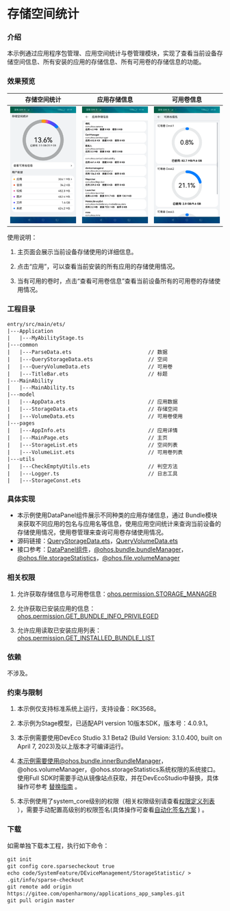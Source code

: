 # 存储空间统计

### 介绍

本示例通过应用程序包管理、应用空间统计与卷管理模块，实现了查看当前设备存储空间信息、所有安装的应用的存储信息、所有可用卷的存储信息的功能。

### 效果预览

| 存储空间统计                          | 应用存储信息                                            | 可用卷信息                    |
|---------------------------------|---------------------------------------------------|--------------------------|
| ![](./screenshots/device/main_page_zh.png) | ![](./screenshots/device/application_page_zh.png) | ![](./screenshots/device/volume_page_zh.png) |

使用说明：

1. 主页面会展示当前设备存储使用的详细信息。

2. 点击“应用”，可以查看当前安装的所有应用的存储使用情况。

3. 当有可用的卷时，点击“查看可用卷信息”查看当前设备所有的可用卷的存储使用情况。

### 工程目录
```
entry/src/main/ets/
|---Application
|   |---MyAbilityStage.ts
|---common
|   |---ParseData.ets                         // 数据
|   |---QueryStorageData.ets                  // 空间
|   |---QueryVolumeData.ets                   // 可用卷
|   |---TitleBar.ets                          // 标题
|---MainAbility
|   |---MainAbility.ts
|---model
|   |---AppData.ets                           // 应用数据
|   |---StorageData.ets                       // 存储空间
|   |---VolumeData.ets                        // 可用卷使用
|---pages
|   |---AppInfo.ets                           // 应用详情
|   |---MainPage.ets                          // 主页
|   |---StorageList.ets                       // 空间列表
|   |---VolumeList.ets                        // 可用卷列表
|---utils
|   |---CheckEmptyUtils.ets                   // 判空方法
|   |---Logger.ts                             // 日志工具
|   |---StorageConst.ets                      
```
### 具体实现

* 本示例使用DataPanel组件展示不同种类的应用存储信息，通过 Bundle模块来获取不同应用的包名与应用名等信息，使用应用空间统计来查询当前设备的存储使用情况，使用卷管理来查询可用卷存储使用情况。
* 源码链接：[QueryStorageData.ets](entry/src/main/ets/common/QueryStorageData.ets)，[QueryVolumeData.ets](entry/src/main/ets/common/QueryVolumeData.ets)
* 接口参考：[DataPanel组件](https://gitee.com/openharmony/docs/blob/master/zh-cn/application-dev/reference/arkui-ts/ts-basic-components-datapanel.md)，[@ohos.bundle.bundleManager](https://gitee.com/openharmony/docs/blob/master/zh-cn/application-dev/reference/apis/js-apis-Bundle.md)，[@ohos.file.storageStatistics](https://gitee.com/openharmony/docs/blob/master/zh-cn/application-dev/reference/apis/js-apis-file-storage-statistics.md)，[@ohos.file.volumeManager](https://gitee.com/openharmony/docs/blob/master/zh-cn/application-dev/reference/apis/js-apis-file-volumemanager.md)

### 相关权限

1. 允许获取存储信息与可用卷信息：[ohos.permission.STORAGE_MANAGER](https://gitee.com/openharmony/docs/blob/master/zh-cn/application-dev/security/permission-list.md#ohospermissionstorage_manager)

2. 允许获取已安装应用的信息：[ohos.permission.GET_BUNDLE_INFO_PRIVILEGED](https://gitee.com/openharmony/docs/blob/master/zh-cn/application-dev/security/permission-list.md#ohospermissionget_bundle_info_privileged)

3. 允许应用读取已安装应用列表：[ohos.permission.GET_INSTALLED_BUNDLE_LIST](https://gitee.com/openharmony/docs/blob/master/zh-cn/application-dev/security/permission-list.md#ohospermissionget_installed_bundle_list)

### 依赖

不涉及。

### 约束与限制

1. 本示例仅支持标准系统上运行，支持设备：RK3568。

2. 本示例为Stage模型，已适配API version 10版本SDK，版本号：4.0.9.1。

3. 本示例需要使用DevEco Studio 3.1 Beta2 (Build Version: 3.1.0.400, built on April 7, 2023)及以上版本才可编译运行。

4. 本示例需要使用@ohos.bundle.innerBundleManager，@ohos.volumeManager，@ohos.storageStatistics系统权限的系统接口。使用Full SDK时需要手动从镜像站点获取，并在DevEcoStudio中替换，具体操作可参考 [替换指南](https://docs.openharmony.cn/pages/v3.2/zh-cn/application-dev/quick-start/full-sdk-switch-guide.md/) 。

5. 本示例使用了system_core级别的权限（相关权限级别请查看[权限定义列表](https://gitee.com/openharmony/docs/blob/master/zh-cn/application-dev/security/permission-list.md) ），需要手动配置高级别的权限签名(具体操作可查看[自动化签名方案](https://docs.openharmony.cn/pages/v3.2/zh-cn/application-dev/security/hapsigntool-overview.md/) ) 。

### 下载

如需单独下载本工程，执行如下命令：
```
git init
git config core.sparsecheckout true
echo code/SystemFeature/DEviceManagement/StorageStatistic/ > .git/info/sparse-checkout
git remote add origin https://gitee.com/openharmony/applications_app_samples.git
git pull origin master

```
